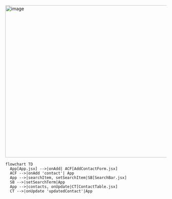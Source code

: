 <img width="1257" height="475" alt="image" src="https://github.com/user-attachments/assets/9d760944-e31b-4665-9647-c4e43ba1c2e5" />

```mermaid
flowchart TD
  App[App.jsx] -->|onAdd| ACF[AddContactForm.jsx]
  ACF -->|onAdd 'contact'| App
  App -->|searchItem, setSearchItem|SB[SearchBar.jsx]
  SB -->|setSearchTerm|App
  App -->|contacts, onUpdate|CT[ContactTable.jsx]
  CT -->|onUpdate 'updatedContact'|App
```
